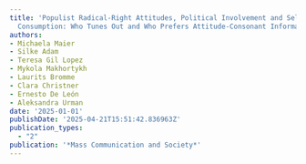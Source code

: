 ```yaml
---
title: 'Populist Radical-Right Attitudes, Political Involvement and Selective Information
  Consumption: Who Tunes Out and Who Prefers Attitude-Consonant Information'
authors:
- Michaela Maier
- Silke Adam
- Teresa Gil Lopez
- Mykola Makhortykh
- Laurits Bromme
- Clara Christner
- Ernesto De León
- Aleksandra Urman
date: '2025-01-01'
publishDate: '2025-04-21T15:51:42.836963Z'
publication_types:
  - "2"
publication: '*Mass Communication and Society*'
---
```

